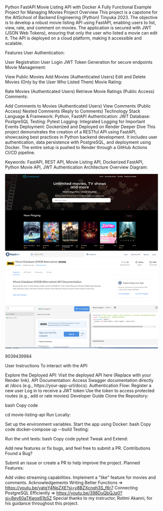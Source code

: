 Python FastAPI Movie Listing API with Docker
A Fully Functional Example Project for Managing Movies
Project Overview
This project is a capstone for the AltSchool of Backend Engineering (Python) Tinyuka 2023. The objective is to develop a robust movie listing API using FastAPI, enabling users to list, view, rate, and comment on movies. The application is secured with JWT (JSON Web Tokens), ensuring that only the user who listed a movie can edit it. The API is deployed on a cloud platform, making it accessible and scalable.

Features
User Authentication:

User Registration
User Login
JWT Token Generation for secure endpoints
Movie Management:

View Public Movies
Add Movies (Authenticated Users)
Edit and Delete Movies (Only by the User Who Listed Them)
Movie Rating:

Rate Movies (Authenticated Users)
Retrieve Movie Ratings (Public Access)
Comments:

Add Comments to Movies (Authenticated Users)
View Comments (Public Access)
Nested Comments (Reply to Comments)
Technology Stack
Language & Framework: Python, FastAPI
Authentication: JWT
Database: PostgreSQL
Testing: Pytest
Logging: Integrated Logging for Important Events
Deployment: Dockerized and Deployed on Render
Deeper Dive
This project demonstrates the creation of a RESTful API using FastAPI, showcasing best practices in Python backend development. It includes user authentication, data persistence with PostgreSQL, and deployment using Docker. The entire setup is pushed to Render through a GitHub Actions CI/CD pipeline.

Keywords: FastAPI, REST API, Movie Listing API, Dockerized FastAPI, Python Movie API, JWT Authentication
Architecture Overview
Diagram:

![Architecture Diagrams](./Assets/image1.png)
![Architecture Diagrams](./Assets/image2.png)

9039439984

User Instructions
To interact with the API:

Explore the Deployed API:
Visit the deployed API here (Replace with your Render link).
API Documentation:
Access Swagger documentation directly at /docs (e.g., https://your-app-url/docs).
Authentication Flow:
Register a new user
Log in to receive a JWT token
Use the token to access protected routes (e.g., add or rate movies)
Developer Guide
Clone the Repository:

bash
Copy code
<!-- git clone https://github.com/UncBlaq/capstone_movie_listing-API.git -->
cd movie-listing-api
Run Locally:

Set up the environment variables.
Start the app using Docker:
bash
Copy code
docker-compose up --build
Testing:

Run the unit tests:
bash
Copy code
pytest
Tweak and Extend:

Add new features or fix bugs, and feel free to submit a PR.
Contributions
Found a Bug?

Submit an issue or create a PR to help improve the project.
Planned Features:

Add video streaming capabilities.
Implement a "like" feature for movies and comments.
Acknowledgements
Writing Better Functions => https://youtu.be/yatgY4NpZXE?si=y8BZXcnqh3S_f6r7
Connecting PostgreSQL Efficiently => https://youtu.be/398DuQbQJq0?si=8ey60aTKwox61bSZ
Special thanks to my instructor, Rotimi Akanni, for his guidance throughout this project.

